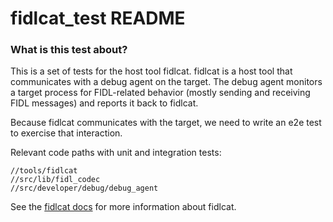# fidlcat_test README

### What is this test about?

This is a set of tests for the host tool fidlcat.  fidlcat is a host
tool that communicates with a debug agent on the target.  The debug
agent monitors a target process for FIDL-related behavior (mostly
sending and receiving FIDL messages) and reports it back to fidlcat.

Because fidlcat communicates with the target, we need to write an e2e
test to exercise that interaction.

Relevant code paths with unit and integration tests:

```
//tools/fidlcat
//src/lib/fidl_codec
//src/developer/debug/debug_agent
```

See the [fidlcat
docs](https://fuchsia.dev/fuchsia-src/development/monitor/fidlcat) for
more information about fidlcat.
